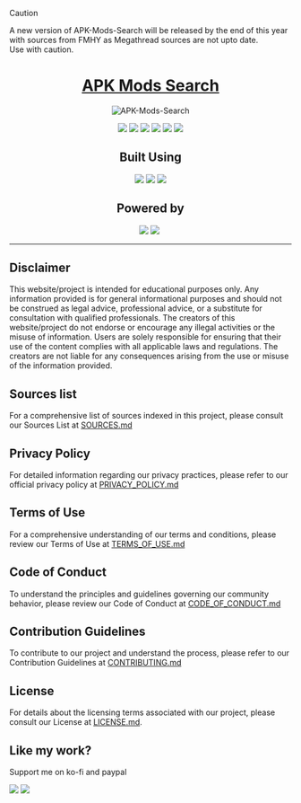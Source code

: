 > [!CAUTION]
> A new version of APK-Mods-Search will be released by the end of this year with sources from FMHY as Megathread sources are not upto date. <br>
> Use with caution.

<div align="center">

# [APK Mods Search](https://apkmodsearch.pages.dev/)

![APK-Mods-Search](https://socialify.git.ci/YasogaN/APK-Mods-Search/image?description=1&font=Source%20Code%20Pro&logo=https%3A%2F%2Fapkmodsearch.pages.dev%2Fimages%2Ficon.png&name=1&owner=1&pattern=Circuit%20Board&theme=Auto)



![](https://img.shields.io/badge/LICENSE-All_Rights_Reserved-blue.svg?style=for-the-badge) ![](https://img.shields.io/github/stars/YasogaN/APK-Mods-Search.svg?style=for-the-badge) ![](https://img.shields.io/github/watchers/YasogaN/APK-Mods-Search.svg?style=for-the-badge) ![](https://img.shields.io/github/issues/YasogaN/APK-Mods-Search.svg?style=for-the-badge) ![](https://img.shields.io/badge/Maintained%3F-yes-green.svg?style=for-the-badge) ![](https://img.shields.io/github/languages/code-size/YasogaN/APK-Mods-Search?style=for-the-badge)

## Built Using

![]( 	https://img.shields.io/badge/HTML5-E34F26?style=for-the-badge&logo=html5&logoColor=white)  ![](https://img.shields.io/badge/CSS3-1572B6?style=for-the-badge&logo=css3&logoColor=white) ![](https://img.shields.io/badge/JavaScript-F7DF1E?style=for-the-badge&logo=javascript&logoColor=black) 

## Powered by
![](https://img.shields.io/badge/Cloudflare_Pages-F38020?style=for-the-badge&logo=Cloudflare&logoColor=white) ![](https://img.shields.io/badge/Google_CSE-4285F4?style=for-the-badge&logo=google&logoColor=white) ![]()

</div>

---
## Disclaimer

This website/project is intended for educational purposes only. Any information provided is for general informational purposes and should not be construed as legal advice, professional advice, or a substitute for consultation with qualified professionals. The creators of this website/project do not endorse or encourage any illegal activities or the misuse of information. Users are solely responsible for ensuring that their use of the content complies with all applicable laws and regulations. The creators are not liable for any consequences arising from the use or misuse of the information provided.

## Sources list

For a comprehensive list of sources indexed in this project, please consult our Sources List at [SOURCES.md](/SOURCES.md)

## Privacy Policy

For detailed information regarding our privacy practices, please refer to our official privacy policy at [PRIVACY_POLICY.md](/PRIVACY_POLICY.md)

## Terms of Use

For a comprehensive understanding of our terms and conditions, please review our Terms of Use at [TERMS_OF_USE.md](/TERMS_OF_USE.md)

## Code of Conduct

To understand the principles and guidelines governing our community behavior, please review our Code of Conduct at [CODE_OF_CONDUCT.md](/CODE_OF_CONDUCT.md)

## Contribution Guidelines

To contribute to our project and understand the process, please refer to our Contribution Guidelines at [CONTRIBUTING.md](/CONTRIBUTING.md)

## License

For details about the licensing terms associated with our project, please consult our License at [LICENSE.md](/LICENSE.md).

## Like my work?

Support me on ko-fi and paypal

[![](https://img.shields.io/badge/Ko--fi-F16061?style=for-the-badge&logo=ko-fi&logoColor=white)](https://ko-fi.com/blockydev) [![](https://img.shields.io/badge/PayPal-00457C?style=for-the-badge&logo=paypal&logoColor=white)](https://www.paypal.com/donate/?hosted_button_id=LQN4RU4C4HQX2)
